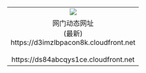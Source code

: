 ﻿<table>
  <tr></tr>
  <tr><td colspan=2 align=center><img src="https://d3imzlbpacon8k.cloudfront.net/Up/oGate.jpg" /></td></tr>
  <tr><td colspan=2 align=center>网门动态网址<br/>(最新)
<br>https://d3imzlbpacon8k.cloudfront.net
<br/>
<br>https://ds84abcqys1ce.cloudfront.net
    </td>
  </tr>
</table>
